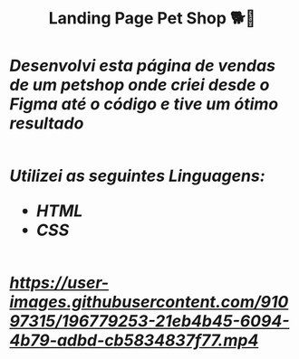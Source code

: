 <h1 align='center' > Landing Page Pet Shop 🐕🐩
<h1/>

 <div>
 
<h5>
Desenvolvi esta página de vendas de um petshop onde criei desde o Figma até o código e tive um ótimo resultado
<h5/>

<div/>

##

Utilizei as seguintes Linguagens:<br>

- HTML<br/>
- CSS <br/>

##

https://user-images.githubusercontent.com/91097315/196779253-21eb4b45-6094-4b79-adbd-cb5834837f77.mp4
